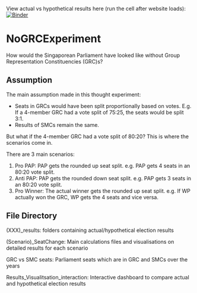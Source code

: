 View actual vs hypothetical results here (run the cell after website loads):
[![Binder](https://mybinder.org/badge_logo.svg)](https://mybinder.org/v2/gh/LingxiTang/NoGRCExperiment/HEAD?labpath=Results_Visualisation_interactive.ipynb)

# NoGRCExperiment

How would the Singaporean Parliament have looked like without Group Representation Constituencies (GRC)s?

## Assumption

The main assumption made in this thought experiment:

- Seats in GRCs would have been split proportionally based on votes. E.g. If a 4-member GRC had a vote split of 75:25, the seats would be split 3:1.
- Results of SMCs remain the same. 

But what if the 4-member GRC had a vote split of 80:20? This is where the scenarios come in.

There are 3 main scenarios:
1. Pro PAP: PAP gets the rounded up seat split. e.g. PAP gets 4 seats in an 80:20 vote split.
2. Anti PAP: PAP gets the rounded down seat split. e.g. PAP gets 3 seats in an 80:20 vote split.
3. Pro Winner: The actual winner gets the rounded up seat split. e.g. If WP actually won the GRC, WP gets the 4 seats and vice versa. 


## File Directory

(XXX)_results:                        folders containing actual/hypothetical election results

(Scenario)_SeatChange:                Main calculations files and visualisations on detailed results for each scenario

GRC vs SMC seats:                     Parliament seats which are in GRC and SMCs over the years

Results_Visualitsation_interaction:   Interactive dashboard to compare actual and hypothetical election results



